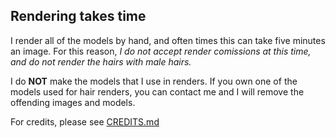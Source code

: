 ## Rendering takes time

I render all of the models by hand, and often times this can take five minutes an image. For this reason, *I do not accept render comissions at this time, and do not render the hairs with male hairs.* 

I do **NOT** make the models that I use in renders. If you own one of the models used for hair renders, you can contact me and I will remove the offending images and models. 

For credits, please see [CREDITS.md](./CREDITS.md)